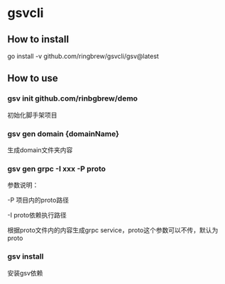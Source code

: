 # gsvcli

## How to install

go install -v github.com/ringbrew/gsvcli/gsv@latest

## How to use

### gsv init github.com/rinbgbrew/demo

初始化脚手架项目

### gsv gen domain {domainName}

生成domain文件夹内容

### gsv gen grpc -I xxx -P proto

参数说明：

-P 项目内的proto路径

-I proto依赖执行路径

根据proto文件内的内容生成grpc service，proto这个参数可以不传，默认为proto

### gsv install

安装gsv依赖

